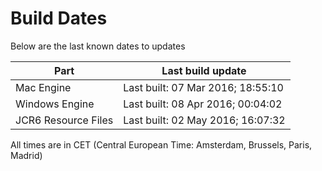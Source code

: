 # Build Dates

Below are the last known dates to updates

Part | Last build update
-----|-----
Mac Engine | Last built: 07 Mar 2016; 18:55:10
Windows Engine | Last built: 08 Apr 2016; 00:04:02
JCR6 Resource Files | Last built: 02 May 2016; 16:07:32
All times are in CET (Central European Time: Amsterdam, Brussels, Paris, Madrid)




